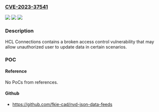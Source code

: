 ### [CVE-2023-37541](https://cve.mitre.org/cgi-bin/cvename.cgi?name=CVE-2023-37541)
![](https://img.shields.io/static/v1?label=Product&message=Connections&color=blue)
![](https://img.shields.io/static/v1?label=Version&message=7%2C%208%20&color=brightgreen)
![](https://img.shields.io/static/v1?label=Vulnerability&message=n%2Fa&color=blue)

### Description

HCL Connections contains a broken access control vulnerability that may allow unauthorized user to update data in certain scenarios.

### POC

#### Reference
No PoCs from references.

#### Github
- https://github.com/fkie-cad/nvd-json-data-feeds


